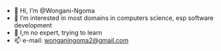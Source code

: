 - 👋 Hi, I’m @Wongani-Ngoma
- 👀 I’m interested in most domains in computers science, esp software development 
- 🌱 I,m no expert, trying to learn
- 📫 e-mail: wonganingoma2@gmail.com
